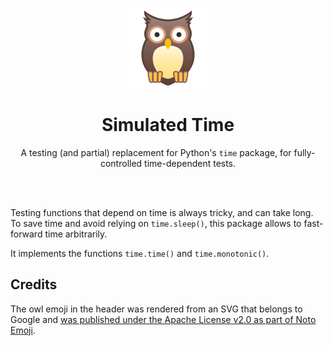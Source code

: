 <p align='center'><img width="128" src='./vendor/noto-emoji-owl.png' alt="An owl emoji"/></p>
<h1 align='center'>Simulated Time</h1>

<p align="center">A testing (and partial) replacement for Python's <code>time</code> package, for fully-controlled time-dependent tests.</p>

<br /><br />

Testing functions that depend on time is always tricky, and can take long. To save time and avoid relying on `time.sleep()`, this package allows to fast-forward time arbitrarily.

It implements the functions `time.time()` and `time.monotonic()`.

Credits
-------

The owl emoji in the header was rendered from an SVG that belongs to Google and [was published under the Apache License v2.0 as part of Noto Emoji](https://github.com/googlei18n/noto-emoji).
